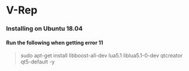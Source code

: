# V-Rep

### Installing on Ubuntu 18.04

#### Run the following when getting error 11

> sudo apt-get install libboost-all-dev lua5.1 liblua5.1-0-dev qtcreator qt5-default -y
